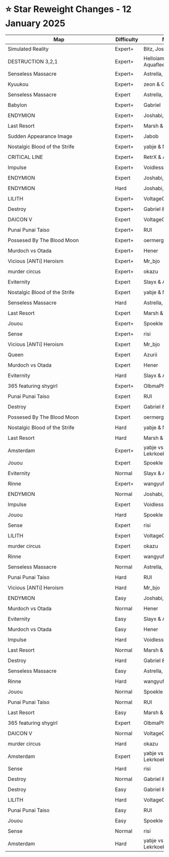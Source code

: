 # ⭐ Star Reweight Changes - 12 January 2025

| <div style="width:325px">Map</div> | <div style="width:75px">Difficulty</div> | <div style="width:200px">Mapper(s)</div> | <div style="width:175px">Star Rating Change</div> |
|-----|------------|-----------|---------------------------------------------------|
| Simulated Reality | Expert+ | Bitz, Joshabi & WalkingKat | ⭐ 13.68 → ⭐ 14.18 |
| DESTRUCTION 3,2,1 | Expert+ | Helloiamdaan, Bitz & Aquaflee | ⭐ 13.62 → ⭐ 14.0 |
| Senseless Massacre | Expert+ | Astrella, Bitz & Slayx | ⭐ 13.15 → ⭐ 13.82 |
| Kyuukou | Expert+ | zeon & Gabriel | ⭐ 13.04 → ⭐ 12.67 |
| Senseless Massacre | Expert | Astrella, Bitz & Slayx | ⭐ 12.86 → ⭐ 12.58 |
| Babylon | Expert+ | Gabriel | ⭐ 12.54 → ⭐ 12.34 |
| ENDYMION | Expert+ | Joshabi, Bitz & Fnyt | ⭐ 12.39 → ⭐ 12.75 |
| Last Resort | Expert+ | Marsh & Gabriel | ⭐ 12.36 → ⭐ 12.51 |
| Sudden Appearance Image | Expert+ | Jabob | ⭐ 12.33 → ⭐ 11.95 |
| Nostalgic Blood of the Strife | Expert+ | yabje & Nolanimations | ⭐ 12.23 → ⭐ 12.65 |
| CRITICAL LINE | Expert+ | RetrX & Aquaflee | ⭐ 11.99 → ⭐ 11.97 |
| Impulse | Expert+ | Voidless | ⭐ 11.89 → ⭐ 11.69 |
| ENDYMION | Expert | Joshabi, Bitz & Fnyt | ⭐ 11.72 → ⭐ 12.0 |
| ENDYMION | Hard | Joshabi, Bitz & Fnyt | ⭐ 11.59 → ⭐ 11.31 |
| LILITH | Expert+ | VoltageO | ⭐ 11.32 → ⭐ 11.12 |
| Destroy | Expert+ | Gabriel & okazu | ⭐ 11.3 → ⭐ 12.03 |
| DAICON V | Expert | VoltageO & riisi | ⭐ 11.09 → ⭐ 10.94 |
| Punai Punai Taiso | Expert+ | RUI | ⭐ 11.08 → ⭐ 11.03 |
| Possesed By The Blood Moon | Expert+ | oermergeesh | ⭐ 11.08 → ⭐ 11.75 |
| Murdoch vs Otada | Expert+ | Hener | ⭐ 10.92 → ⭐ 11.26 |
| Vicious [ANTi] Heroism | Expert+ | Mr_bjo | ⭐ 10.52 → ⭐ 9.9 |
| murder circus | Expert+ | okazu | ⭐ 10.41 → ⭐ 9.94 |
| Eviternity | Expert | Slayx & Aquaflee | ⭐ 10.35 → ⭐ 10.81 |
| Nostalgic Blood of the Strife | Expert | yabje & Nolanimations | ⭐ 10.31 → ⭐ 10.28 |
| Senseless Massacre | Hard | Astrella, Bitz & Slayx | ⭐ 9.9 → ⭐ 9.81 |
| Last Resort | Expert | Marsh & Gabriel | ⭐ 9.82 → ⭐ 10.24 |
| Jouou | Expert+ | Spoekle | ⭐ 9.2 → ⭐ 9.69 |
| Sense | Expert+ | risi | ⭐ 9.16 → ⭐ 9.28 |
| Vicious [ANTi] Heroism | Expert | Mr_bjo | ⭐ 9.1 → ⭐ 8.17 |
| Queen | Expert | Azurii | ⭐ 9.0 → ⭐ 9.61 |
| Murdoch vs Otada | Expert | Hener | ⭐ 8.92 → ⭐ 9.85 |
| Eviternity | Hard | Slayx & Aquaflee | ⭐ 8.75 → ⭐ 8.65 |
| 365 featuring shygirl | Expert+ | OlbmaPhlee & Alice | ⭐ 8.51 → ⭐ 8.6 |
| Punai Punai Taiso | Expert | RUI | ⭐ 8.39 → ⭐ 9.18 |
| Destroy | Expert | Gabriel & okazu | ⭐ 8.21 → ⭐ 9.77 |
| Possesed By The Blood Moon | Expert | oermergeesh | ⭐ 8.15 → ⭐ 8.35 |
| Nostalgic Blood of the Strife | Hard | yabje & Nolanimations | ⭐ 8.07 → ⭐ 8.33 |
| Last Resort | Hard | Marsh & Gabriel | ⭐ 7.99 → ⭐ 7.21 |
| Amsterdam | Expert+ | yabje vs. Mr_bjo (ft. Lekrkoekj) | ⭐ 7.77 → ⭐ 7.21 |
| Jouou | Expert | Spoekle | ⭐ 7.56 → ⭐ 7.83 |
| Eviternity | Normal | Slayx & Aquaflee | ⭐ 7.53 → ⭐ 7.63 |
| Rinne | Expert+ | wangyufy | ⭐ 7.52 → ⭐ 7.97 |
| ENDYMION | Normal | Joshabi, Bitz & Fnyt | ⭐ 7.49 → ⭐ 7.32 |
| Impulse | Expert | Voidless | ⭐ 7.28 → ⭐ 7.32 |
| Jouou | Hard | Spoekle | ⭐ 7.04 → ⭐ 7.14 |
| Sense | Expert | risi | ⭐ 6.72 → ⭐ 6.17 |
| LILITH | Expert | VoltageO | ⭐ 6.53 → ⭐ 6.27 |
| murder circus | Expert | okazu | ⭐ 6.34 → ⭐ 6.37 |
| Rinne | Expert | wangyufy | ⭐ 6.22 → ⭐ 6.57 |
| Senseless Massacre | Normal | Astrella, Bitz & Slayx | ⭐ 6.15 → ⭐ 7.9 |
| Punai Punai Taiso | Hard | RUI | ⭐ 6.14 → ⭐ 6.41 |
| Vicious [ANTi] Heroism | Hard | Mr_bjo | ⭐ 5.86 → ⭐ 5.98 |
| ENDYMION | Easy | Joshabi, Bitz & Fnyt | ⭐ 5.63 → ⭐ 5.57 |
| Murdoch vs Otada | Normal | Hener | ⭐ 5.36 → ⭐ 6.38 |
| Eviternity | Easy | Slayx & Aquaflee | ⭐ 5.31 → ⭐ 5.74 |
| Murdoch vs Otada | Easy | Hener | ⭐ 4.97 → ⭐ 4.83 |
| Impulse | Hard | Voidless | ⭐ 4.95 → ⭐ 5.31 |
| Last Resort | Normal | Marsh & Gabriel | ⭐ 4.68 → ⭐ 5.46 |
| Destroy | Hard | Gabriel & okazu | ⭐ 4.68 → ⭐ 6.48 |
| Senseless Massacre | Easy | Astrella, Bitz & Slayx | ⭐ 4.61 → ⭐ 5.9 |
| Rinne | Hard | wangyufy | ⭐ 4.53 → ⭐ 4.75 |
| Jouou | Normal | Spoekle | ⭐ 4.53 → ⭐ 5.11 |
| Punai Punai Taiso | Normal | RUI | ⭐ 4.45 → ⭐ 4.6 |
| Last Resort | Easy | Marsh & Gabriel | ⭐ 4.43 → ⭐ 5.17 |
| 365 featuring shygirl | Expert | OlbmaPhlee & Alice | ⭐ 4.41 → ⭐ 4.86 |
| DAICON V | Normal | VoltageO & riisi | ⭐ 4.38 → ⭐ 5.26 |
| murder circus | Hard | okazu | ⭐ 4.36 → ⭐ 5.84 |
| Amsterdam | Expert | yabje vs. Mr_bjo (ft. Lekrkoekj) | ⭐ 4.35 → ⭐ 4.63 |
| Sense | Hard | risi | ⭐ 4.35 → ⭐ 4.85 |
| Destroy | Normal | Gabriel & okazu | ⭐ 4.35 → ⭐ 5.45 |
| Destroy | Easy | Gabriel & okazu | ⭐ 4.24 → ⭐ 4.75 |
| LILITH | Hard | VoltageO | ⭐ 4.24 → ⭐ 5.53 |
| Punai Punai Taiso | Easy | RUI | ⭐ 4.17 → ⭐ 4.12 |
| Jouou | Easy | Spoekle | ⭐ 4.15 → ⭐ 4.64 |
| Sense | Normal | risi | ⭐ 3.87 → ⭐ 4.45 |
| Amsterdam | Hard | yabje vs. Mr_bjo (ft. Lekrkoekj) | ⭐ 3.53 → ⭐ 3.86 |